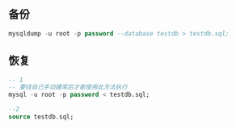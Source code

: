 ## 备份

```sql
mysqldump -u root -p password --database testdb > testdb.sql;
```







## 恢复

```sql
-- 1
-- 要线自己手动建库后才能使用此方法执行
mysql -u root -p password < testdb.sql;

--2
source testdb.sql;
```



